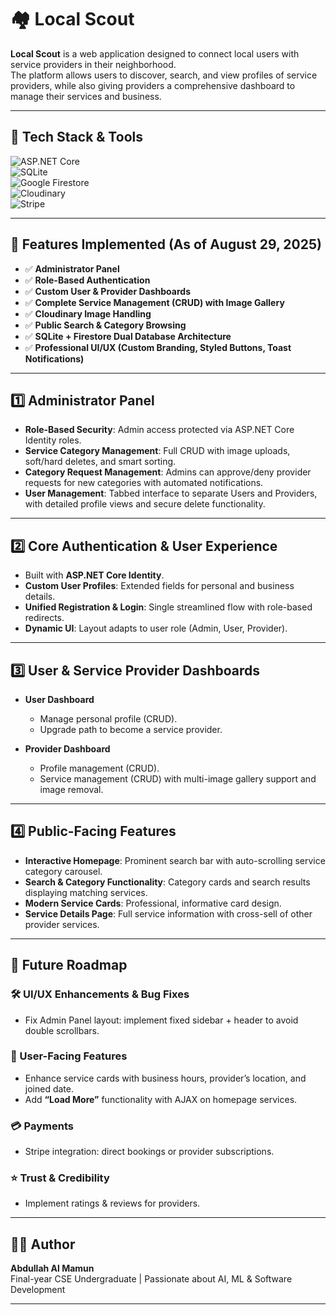 # 🏘️ Local Scout

**Local Scout** is a web application designed to connect local users with service providers in their neighborhood.  
The platform allows users to discover, search, and view profiles of service providers, while also giving providers a comprehensive dashboard to manage their services and business.

---

## 🔖 Tech Stack & Tools

![ASP.NET Core](https://img.shields.io/badge/ASP.NET%20Core-8.0-512BD4?style=for-the-badge&logo=dotnet&logoColor=white)  
![SQLite](https://img.shields.io/badge/SQLite-07405E?style=for-the-badge&logo=sqlite&logoColor=white)  
![Google Firestore](https://img.shields.io/badge/Google%20Firestore-F6820D?style=for-the-badge&logo=firebase&logoColor=white)  
![Cloudinary](https://img.shields.io/badge/Cloudinary-3448C5?style=for-the-badge&logo=cloudinary&logoColor=white)  
![Stripe](https://img.shields.io/badge/Stripe-626CD9?style=for-the-badge&logo=stripe&logoColor=white)  

---

## 🚀 Features Implemented (As of August 29, 2025)

- ✅ **Administrator Panel**
- ✅ **Role-Based Authentication**
- ✅ **Custom User & Provider Dashboards**
- ✅ **Complete Service Management (CRUD) with Image Gallery**
- ✅ **Cloudinary Image Handling**
- ✅ **Public Search & Category Browsing**
- ✅ **SQLite + Firestore Dual Database Architecture**
- ✅ **Professional UI/UX (Custom Branding, Styled Buttons, Toast Notifications)**

---

## 1️⃣ Administrator Panel

- **Role-Based Security**: Admin access protected via ASP.NET Core Identity roles.  
- **Service Category Management**: Full CRUD with image uploads, soft/hard deletes, and smart sorting.  
- **Category Request Management**: Admins can approve/deny provider requests for new categories with automated notifications.  
- **User Management**: Tabbed interface to separate Users and Providers, with detailed profile views and secure delete functionality.  

---

## 2️⃣ Core Authentication & User Experience

- Built with **ASP.NET Core Identity**.  
- **Custom User Profiles**: Extended fields for personal and business details.  
- **Unified Registration & Login**: Single streamlined flow with role-based redirects.  
- **Dynamic UI**: Layout adapts to user role (Admin, User, Provider).  

---

## 3️⃣ User & Service Provider Dashboards

- **User Dashboard**  
  - Manage personal profile (CRUD).  
  - Upgrade path to become a service provider.  

- **Provider Dashboard**  
  - Profile management (CRUD).  
  - Service management (CRUD) with multi-image gallery support and image removal.  

---

## 4️⃣ Public-Facing Features

- **Interactive Homepage**: Prominent search bar with auto-scrolling service category carousel.  
- **Search & Category Functionality**: Category cards and search results displaying matching services.  
- **Modern Service Cards**: Professional, informative card design.  
- **Service Details Page**: Full service information with cross-sell of other provider services.  

---

## 📌 Future Roadmap

### 🛠️ UI/UX Enhancements & Bug Fixes
- Fix Admin Panel layout: implement fixed sidebar + header to avoid double scrollbars.  

### 👥 User-Facing Features
- Enhance service cards with business hours, provider’s location, and joined date.  
- Add **“Load More”** functionality with AJAX on homepage services.  

### 💳 Payments
- Stripe integration: direct bookings or provider subscriptions.  

### ⭐ Trust & Credibility
- Implement ratings & reviews for providers.  

---

## 👨‍💻 Author

**Abdullah Al Mamun**  
Final-year CSE Undergraduate | Passionate about AI, ML & Software Development  

---

